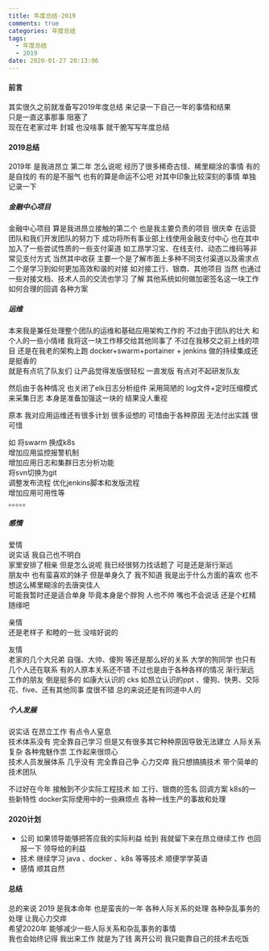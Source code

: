 ```yaml
---
title: 年度总结-2019    
comments: true
categories: 年度总结
tags:
  - 年度总结
  - 2019
date: 2020-01-27 20:13:06
---
```

#### 前言
其实很久之前就准备写2019年度总结 来记录一下自己一年的事情和结果      
只是一直这事那事 阻塞了   
现在在老家过年 封城  也没啥事   就干脆写写年度总结  
#### 2019总结
2019年 是我进昂立 第二年  怎么说呢  经历了很多稀奇古怪、稀里糊涂的事情 
有的是自找的  有的是不服气  也有的算是命运不公吧
对其中印象比较深刻的事情 单独记录一下 
##### 金融中心项目
金融中心项目 算是我进昂立接触的第二个 也是我主要负责的项目 
很庆幸 在运营团队和我们开发团队的努力下 成功将所有事业部上线使用金融支付中心 
也在其中加入了一些尝试性质的一些支付渠道 如工昂学习宝、在线支付、动态二维码等非常见支付方式 
当然其中收获 主要一个是了解市面上多种不同支付渠道以及需求点  二个是学习到如何更加高效和谐的对接 如对接工行、银商、其他项目 
当然 也通过一些对接文档、技术人员的交流也学习 了解 其他系统如何做加密签名这一块工作  如何合理的回调 各种方案 

##### 运维
本来我是兼任处理整个团队的运维和基础应用架构工作的  不过由于团队的壮大 和个人的一些小情绪 我将这一块工作移交给其他同事了
不过在我移交之前上线的项目 还是在我老的架构上跑 docker+swarm+portainer + jenkins 做的持续集成还是挺香的  
就是有点坑了队友们  让产品觉得发版很轻松  一直发版 有点对不起研发队友 

然后由于各种情况  也关闭了elk日志分析组件  采用简陋的 log文件+定时压缩模式来采集日志  本身是准备加强这一块的 结果没人重视 

原本 我对应用运维还有很多计划 很多设想的  可惜由于各种原因 无法付出实践  很可惜  
    
如 将swarm 换成k8s      
增加应用监控报警机制   
增加应用日志和集群日志分析功能   
将svn切换为git    
调整发布流程  优化jenkins脚本和发版流程    
增加应用可用性等  
。。。。。


##### 感情
爱情  
说实话  我自己也不明白  
家里安排了相亲 但是怎么说呢  我已经很努力找话题了 可是还是渐行渐远  
朋友中 也有蛮喜欢的妹子  但是单身久了 我不知道 我是出于什么方面的喜欢  也不想这么稀里糊涂的去唐突佳人      
可能我暂时还是适合单身  毕竟本身是个胖狗  人也不帅  嘴也不会说话  还是个杠精  随缘吧   

亲情   
还是老样子 和睦的一批  没啥好说的  

友情   
老家的几个大兄弟 自强、大帅、傻狗 等还是那么好的关系 
大学的狗同学 也只有几个人还在联系 有的人原本关系还不错 不过也是由于各种各样的情况 渐行渐远
工作的朋友 倒是挺多的 如康大认识的 cks 如昂立认识的ppt 、傻狗、快男、交际花、five、还有其他同事 度很不错 总的来说还是有同道中人的  


 
##### 个人发展
说实话 在昂立工作 有点令人窒息  
技术体系没有  完全靠自己学习  但是又有很多其它种种原因导致无法建立 
人际关系复杂  各种鬼魅作祟   工作起来很烦心  
技术人员发展体系 几乎没有  完全靠自己争  心力交瘁  我只想搞搞技术 带个简单的技术团队  


不过好在今年 接触到不少实际工程技术 
如 工行、银商的签名 回调方案 
k8s的一些新特性 
docker实际使用中的一些麻烦点 
各种一线生产的事故和处理 

#### 2020计划
* 公司
如果领导能够把答应我的实际利益 给到  我就留下来在昂立继续工作  也回报一下 领导给的利益 
* 技术
继续学习 java 、docker 、k8s 等等技术  顺便学学英语 
* 感情
顺其自然  
#### 总结
总的来说 2019 是我本命年 也是蛮丧的一年  各种人际关系的处理 各种杂乱事务的处理 让我心力交瘁  
希望2020年 能够减少一些人际关系和杂乱事务的事情   
我也会始终记得 我出来工作 就是为了钱  离开公司 我只能靠自己的技术去吃饭 
 


  
  






